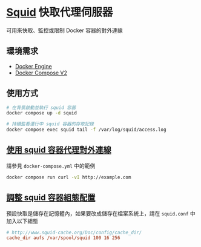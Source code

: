 # [Squid](http://www.squid-cache.org/) 快取代理伺服器

可用來快取、監控或限制 Docker 容器的對外連線

## 環境需求

- [Docker Engine](https://docs.docker.com/install/)
- [Docker Compose V2](https://docs.docker.com/compose/cli-command/)

## 使用方式

```sh
# 在背景啟動並執行 squid 容器
docker compose up -d squid

# 持續監看運行中 squid 容器的存取記錄
docker compose exec squid tail -f /var/log/squid/access.log
```

## [使用 squid 容器代理對外連線](https://docs.docker.com/network/proxy/)

請參見 `docker-compose.yml` 中的範例

```sh
docker compose run curl -vI http://example.com
```

## [調整 squid 容器組態配置](http://www.squid-cache.org/Doc/config/)

預設快取是儲存在記憶體內，如果要改成儲存在檔案系統上，請在 `squid.conf` 中加入以下組態

```ini
# http://www.squid-cache.org/Doc/config/cache_dir/
cache_dir aufs /var/spool/squid 100 16 256
```
